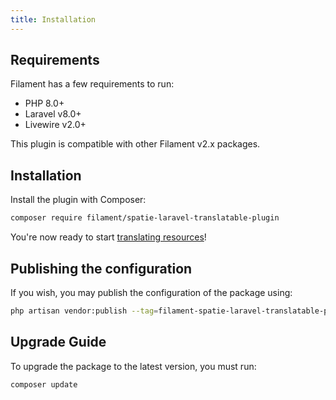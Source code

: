 ```yaml
---
title: Installation
---
```


## Requirements

Filament has a few requirements to run:

- PHP 8.0+
- Laravel v8.0+
- Livewire v2.0+

This plugin is compatible with other Filament v2.x packages.

## Installation

Install the plugin with Composer:

```bash
composer require filament/spatie-laravel-translatable-plugin
```

You're now ready to start [translating resources](translating-resources)!

## Publishing the configuration

If you wish, you may publish the configuration of the package using:

```bash
php artisan vendor:publish --tag=filament-spatie-laravel-translatable-plugin-config
```

## Upgrade Guide

To upgrade the package to the latest version, you must run:

```bash
composer update
```
